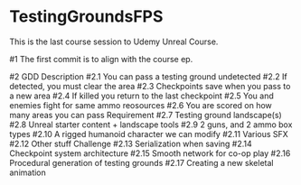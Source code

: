 # TestingGroundsFPS
This is the last course session to Udemy Unreal Course.

#1 The first commit is to align with the course ep.

#2 GDD
Description
#2.1 You can pass a testing ground undetected
#2.2 If detected, you must clear the area
#2.3 Checkpoints save when you pass to a new area
#2.4 If killed you return to the last checkpoint
#2.5 You and enemies fight for same ammo reosources
#2.6 You are scored on how many areas you can pass
Requirement
#2.7 Testing ground landscape(s)
#2.8 Unreal starter content + landscape tools
#2.9 2 guns, and 2 ammo box types
#2.10 A rigged humanoid character we can modify
#2.11 Various SFX
#2.12 Other stuff
Challenge
#2.13 Serialization when saving
#2.14 Checkpoint system architecture
#2.15 Smooth network for co-op play
#2.16 Procedural generation of testing grounds
#2.17 Creating a new skeletal animation
